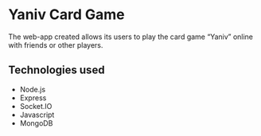 # Yaniv Card Game

The web-app created allows its users to play the card game “Yaniv” online with friends or other players.

## Technologies used

- Node.js
- Express
- Socket.IO
- Javascript
- MongoDB
